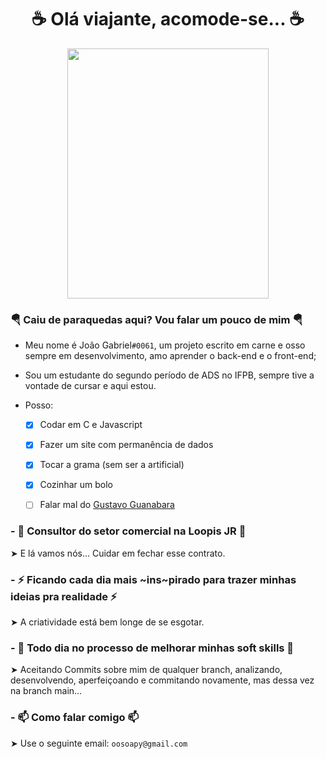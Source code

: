 <h1 align="center"> ☕ Olá viajante, acomode-se... ☕ </h1>

<div align="center">
  <img height="400px" width="80%" src="https://github.com/Osoapy/Osoapy/assets/143756812/ae5a62f6-24f1-4b18-86c0-63282c56fd3c"/>
</div>

### 🪂 Caiu de paraquedas aqui? Vou falar um pouco de mim 🪂

* Meu nome é João Gabriel`#0061`, um projeto escrito em carne e osso sempre em desenvolvimento, amo aprender o back-end e o front-end;

* Sou um estudante do segundo período de ADS no IFPB, sempre tive a vontade de cursar e aqui estou.

* Posso:
  
  - [X] Codar em C e Javascript
  
  - [X] Fazer um site com permanência de dados

  - [X] Tocar a grama (sem ser a artificial)

  - [X] Cozinhar um bolo

  - [ ] Falar mal do [Gustavo Guanabara](https://www.youtube.com/@CursoemVideo)

### - 📅 Consultor do setor comercial na Loopis JR 📅

➤ E lá vamos nós... Cuidar em fechar esse contrato.

### - ⚡ Ficando cada dia mais ~ins~pirado para trazer minhas ideias pra realidade ⚡

➤ A criatividade está bem longe de se esgotar.

### - 🔨 Todo dia no processo de melhorar minhas soft skills 🔨

➤ Aceitando Commits sobre mim de qualquer branch, analizando, desenvolvendo, aperfeiçoando e commitando novamente, mas dessa vez na branch main...

### - 📫 Como falar comigo 📫

➤ Use o seguinte email: `oosoapy@gmail.com`
